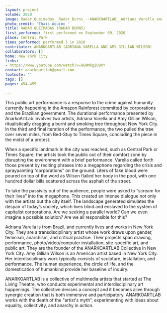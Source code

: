 ```yaml
---
layout: project
volume: 2020
image: Radar_Queimadas__Radar_Burns_--ANARKOARTLAB__Adriana_Varella_and_Amy_Gillian_Wilson_.jpg
photo_credit: 'Thais Aquino '
title: RADAR QUEIMADAS (RADAR BURNS)
first_performed: first performed on September 09, 2020
place: Central Park
times_performed: performed 3 in 2020
contributor: ANARKOARTLAB (ADRIANA VARELLA AND AMY GILLIAN WILSON)
collaborators: []
home: New York City
links:
- https://www.youtube.com/watch?v=8GWMkg2U9XY
contact: anarkoartlab@gmail.com
footnote: ''
tags: []
pages: 454-455

---
```


This public art performance is a response to the crime against humanity currently happening in the Amazon Rainforest committed by corporations and the Brazilian government. The durational performance presented by AnarkoArtLab involves two artists, Adriana Varella and Amy Gillian Wilson, ritualistically dragging a burnt and smoking tree throughout New York City. In the third and final iteration of the performance, the two pulled the tree over seven miles, from Bed-Stuy to Times Square, concluding the piece in the midst of a protest.

When a specific landmark in the city was reached, such as Central Park or Times Square, the artists took the public out of their comfort zone by disrupting the environment with a brief performance. Varella called forth those present by reciting phrases into a megaphone regarding the crisis and spraypainting “corporations” on the ground. Liters of fake blood were poured on top of the word as Wilson flailed her body in the pool, with one hundred dollar bills scattered across the asphalt of the street. 

To take the passivity out of the audience, people were asked to “scream for their lives”  into the megaphone. This created an intense dialogue not only with the artists but the city itself. The landscape generated simulates the despair of today’s society, which lives blind and enslaved to the system of capitalist corporations. Are we seeking a parallel world? Can we even imagine a possible solution? Are we all responsible for this? 

Adriana Varella is from Brazil, and currently lives and works in New York City. They are a transdisciplinary artist whose work draws upon gender, feminism, anarchism, and critical practice. Their projects span drawing, performance, photo/video/computer installation, site-specific art, and public art. They are the founder of the ANARKOARTLAB Collective in New York City. Amy Gillian Wilson is an American artist based in New York City. Her interdisciplinary work typically consists of sculpture, installation, and performance. The human experience, the circle of life, and the domestication of humankind provide her baseline of inquiry.

ANARKOARTLAB is a collective of multimedia artists that started at The Living Theatre, who conducts experimental and interdisciplinary art happenings. The collective devises a concept and it becomes alive through synergic creation that is both immersive and participatory. ANARKOARTLAB works with the death of the "artist's myth", experimenting with ideas about equality, collectivity, and anarchy in action.
